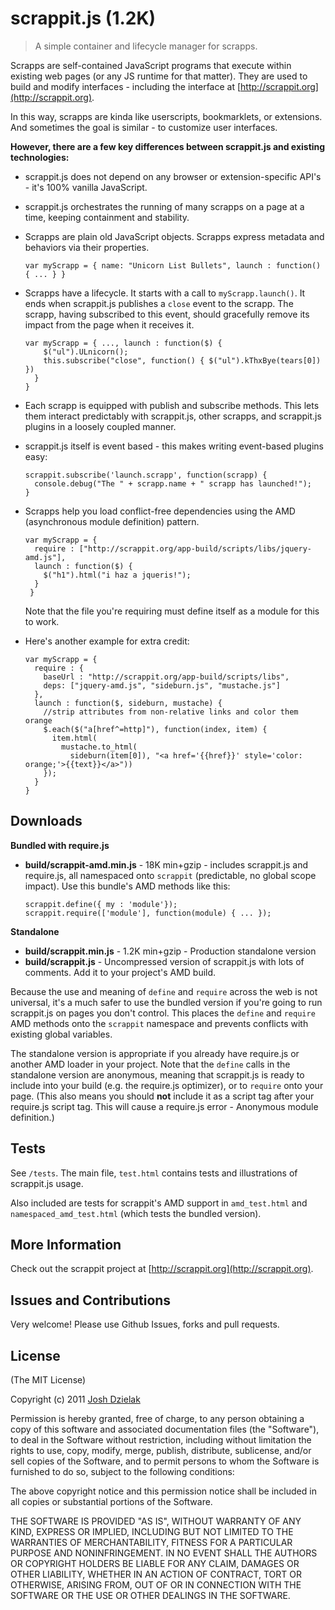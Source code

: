 scrappit.js (1.2K)
==================

> A simple container and lifecycle manager for scrapps.

Scrapps are self-contained JavaScript programs that execute within existing web pages (or any JS runtime for that matter). They are used to build and modify interfaces - including the interface at [http://scrappit.org](http://scrappit.org).

In this way, scrapps are kinda like userscripts, bookmarklets, or extensions. And sometimes the goal is similar - to customize user interfaces.

**However, there are a few key differences between scrappit.js and existing technologies:**

*   scrappit.js does not depend on any browser or extension-specific API's - it's 100% vanilla JavaScript.
*   scrappit.js orchestrates the running of many scrapps on a page at a time, keeping containment and stability.
*   Scrapps are plain old JavaScript objects. Scrapps express metadata and behaviors via their properties.

        var myScrapp = { name: "Unicorn List Bullets", launch : function() { ... } }

*   Scrapps have a lifecycle. It starts with a call to `myScrapp.launch()`. It ends when scrappit.js publishes a `close` event to the scrapp. The scrapp, having subscribed to this event, should gracefully remove its impact from the page when it receives it.

        var myScrapp = { ..., launch : function($) {
            $("ul").ULnicorn();
            this.subscribe("close", function() { $("ul").kThxBye(tears[0]) })
          }
        }

*   Each scrapp is equipped with publish and subscribe methods. This lets them interact predictably with scrappit.js, other scrapps, and scrappit.js plugins in a loosely coupled manner.


*   scrappit.js itself is event based - this makes writing event-based plugins easy:

        scrappit.subscribe('launch.scrapp', function(scrapp) {
          console.debug("The " + scrapp.name + " scrapp has launched!");
        }

*   Scrapps help you load conflict-free dependencies using the AMD (asynchronous module definition) pattern.

        var myScrapp = {
          require : ["http://scrappit.org/app-build/scripts/libs/jquery-amd.js"],
          launch : function($) {
            $("h1").html("i haz a jqueris!");
          }
         }

    Note that the file you're requiring must define itself as a module for this to work.

*   Here's another example for extra credit:

        var myScrapp = {
          require : {
            baseUrl : "http://scrappit.org/app-build/scripts/libs",
            deps: ["jquery-amd.js", "sideburn.js", "mustache.js"]
          },
          launch : function($, sideburn, mustache) {
            //strip attributes from non-relative links and color them orange
            $.each($("a[href^=http]"), function(index, item) {
              item.html(
                mustache.to_html(
                  sideburn(item[0]), "<a href='{{href}}' style='color: orange;'>{{text}}</a>"))
            });
          }
        }

Downloads
---------
**Bundled with require.js**

*   **build/scrappit-amd.min.js** - 18K min+gzip - includes scrappit.js and require.js, all namespaced onto `scrappit` (predictable, no global scope impact). Use this bundle's AMD methods like this:

        scrappit.define({ my : 'module'});
        scrappit.require(['module'], function(module) { ... });

**Standalone**

*   **build/scrappit.min.js** - 1.2K min+gzip - Production standalone version
*   **build/scrappit.js** - Uncompressed version of scrappit.js with lots of comments. Add it to your project's AMD build.


Because the use and meaning of `define` and `require` across the web is not universal, it's
a much safer to use the bundled version if you're going to run scrappit.js on pages you don't control.
This places the `define` and `require` AMD methods onto the `scrappit` namespace and prevents conflicts with existing global variables.

The standalone version is appropriate if you already have require.js or another AMD loader in your project. Note that
the `define` calls in the standalone version are anonymous, meaning that scrappit.js is ready to include into
your build (e.g. the require.js optimizer), or to `require` onto your page. (This also means you should
**not** include it as a script tag after your require.js script tag. This will cause a require.js error - Anonymous module definition.)

Tests
-----
See `/tests`. The main file, `test.html` contains tests and illustrations of scrappit.js usage.

Also included are tests for scrappit's AMD support in `amd_test.html` and `namespaced_amd_test.html` (which tests the bundled version).

More Information
----------------
Check out the scrappit project at [http://scrappit.org](http://scrappit.org).

Issues and Contributions
------------------------
Very welcome! Please use Github Issues, forks and pull requests.

License
-------
(The MIT License)

Copyright (c) 2011 [Josh Dzielak](http://joshdzielak.com)

Permission is hereby granted, free of charge, to any person obtaining a copy
of this software and associated documentation files (the "Software"), to deal
in the Software without restriction, including without limitation the rights
to use, copy, modify, merge, publish, distribute, sublicense, and/or sell
copies of the Software, and to permit persons to whom the Software is
furnished to do so, subject to the following conditions:

The above copyright notice and this permission notice shall be included in
all copies or substantial portions of the Software.

THE SOFTWARE IS PROVIDED "AS IS", WITHOUT WARRANTY OF ANY KIND, EXPRESS OR
IMPLIED, INCLUDING BUT NOT LIMITED TO THE WARRANTIES OF MERCHANTABILITY,
FITNESS FOR A PARTICULAR PURPOSE AND NONINFRINGEMENT. IN NO EVENT SHALL THE
AUTHORS OR COPYRIGHT HOLDERS BE LIABLE FOR ANY CLAIM, DAMAGES OR OTHER
LIABILITY, WHETHER IN AN ACTION OF CONTRACT, TORT OR OTHERWISE, ARISING
FROM, OUT OF OR IN CONNECTION WITH THE SOFTWARE OR THE USE OR OTHER DEALINGS
IN THE SOFTWARE.